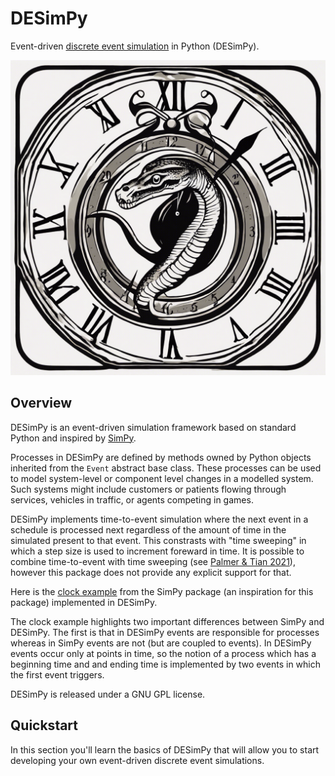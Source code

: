 # DESimPy
Event-driven [discrete event simulation](https://en.wikipedia.org/wiki/Discrete-event_simulation) in Python (DESimPy).

![](docs/assets/logo.png)

## Overview

DESimPy is an event-driven simulation framework based on standard Python and inspired by [SimPy](https://simpy.readthedocs.io/en/latest/).

Processes in DESimPy are defined by methods owned by Python objects inherited from the `Event` abstract base class. These processes can be used to model system-level or component level changes in a modelled system. Such systems might include customers or patients flowing through services, vehicles in traffic, or agents competing in games.

DESimPy implements time-to-event simulation where the next event in a schedule is processed next regardless of the amount of time in the simulated present to that event. This constrasts with "time sweeping" in which a step size is used to increment foreward in time. It is possible to combine time-to-event with time sweeping (see [Palmer & Tian 2021](https://www.semanticscholar.org/paper/Implementing-hybrid-simulations-that-integrate-in-Palmer-Tian/bea73e8d6c828e15290bc4f01c8dd1a4347c46d0)), however this package does not provide any explicit support for that.


Here is the [clock example](https://simpy.readthedocs.io/en/latest/) from the SimPy package (an inspiration for this package) implemented in DESimPy.

The clock example highlights two important differences between SimPy and DESimPy. The first is that in DESimPy events are responsible for processes whereas in SimPy events are not (but are coupled to events). In DESimPy events occur only at points in time, so the notion of a process which has a beginning time and and ending time is implemented by two events in which the first event triggers.

DESimPy is released under a GNU GPL license.


## Quickstart

In this section you'll learn the basics of DESimPy that will allow you to start developing your own event-driven discrete event simulations.
